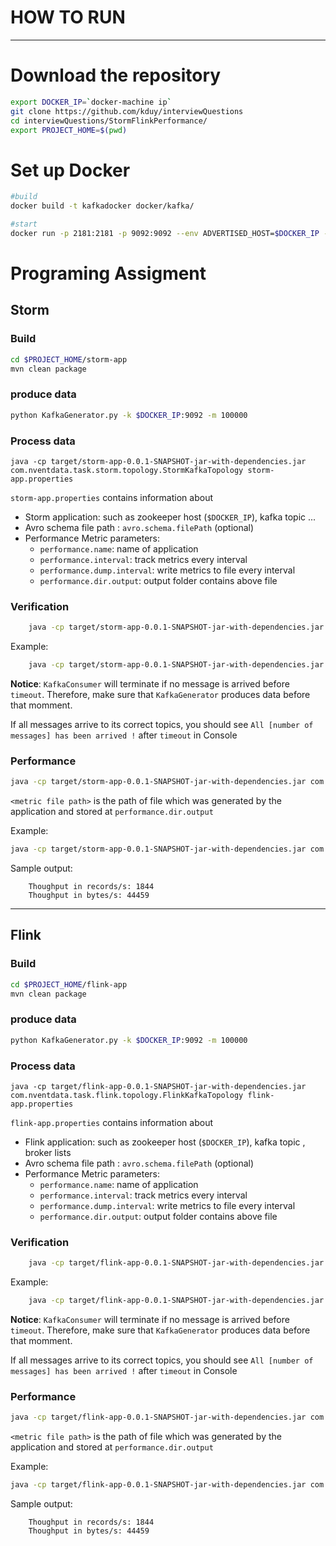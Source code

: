 
# HOW TO RUN
---

# Download the repository
```bash
export DOCKER_IP=`docker-machine ip`
git clone https://github.com/kduy/interviewQuestions
cd interviewQuestions/StormFlinkPerformance/
export PROJECT_HOME=$(pwd)
```

# Set up Docker

```bash
#build
docker build -t kafkadocker docker/kafka/

#start
docker run -p 2181:2181 -p 9092:9092 --env ADVERTISED_HOST=$DOCKER_IP --env ADVERTISED_PORT=9092 --env KAFKA_CREATE_TOPICS=neverwinter,random1,random2,random3 kafkadocker &
```

# Programing Assigment

## Storm
### Build
```bash
cd $PROJECT_HOME/storm-app
mvn clean package
```

### produce data
```bash
python KafkaGenerator.py -k $DOCKER_IP:9092 -m 100000
```

### Process data
```
java -cp target/storm-app-0.0.1-SNAPSHOT-jar-with-dependencies.jar com.nventdata.task.storm.topology.StormKafkaTopology storm-app.properties
```

`storm-app.properties`  contains information about
- Storm application: such as zookeeper host (`$DOCKER_IP`), kafka topic ...
- Avro schema file path : `avro.schema.filePath` (optional)
- Performance Metric parameters:
    + `performance.name`: name of application
    + `performance.interval`: track metrics every interval
    + `performance.dump.interval`: write metrics to file every interval
    + `performance.dir.output`: output folder contains above file

### Verification
```bash
    java -cp target/storm-app-0.0.1-SNAPSHOT-jar-with-dependencies.jar com.nventdata.task.storm.verification.KafkaConsumer <zookeeperHost>:<port>  <topics> <timeout> <number of messages>
```
Example:

```bash
    java -cp target/storm-app-0.0.1-SNAPSHOT-jar-with-dependencies.jar com.nventdata.task.storm.verification.KafkaConsumer $DOCKER_IP:2181 random1,random2,random3 10000 100000
```


**Notice**: `KafkaConsumer` will terminate if no message is arrived before `timeout`. Therefore, make sure that `KafkaGenerator` produces data before that momment. 

If all messages arrive to its correct topics, you should see `All [number of messages] has been arrived !` after `timeout` in Console

### Performance
```bash
java -cp target/storm-app-0.0.1-SNAPSHOT-jar-with-dependencies.jar com.nventdata.task.storm.performance.Performance <metric file path>
```

`<metric file path>` is the path of file which was generated by the application and stored at `performance.dir.output`

Example:
```bash
java -cp target/storm-app-0.0.1-SNAPSHOT-jar-with-dependencies.jar com.nventdata.task.storm.performance.Performance /tmp/metrics/storm_81.csv
```

Sample output:
```
    Thoughput in records/s: 1844
    Thoughput in bytes/s: 44459
```

-----------

## Flink
### Build
```bash
cd $PROJECT_HOME/flink-app
mvn clean package
```

### produce data
```bash
python KafkaGenerator.py -k $DOCKER_IP:9092 -m 100000
```

### Process data
```
java -cp target/flink-app-0.0.1-SNAPSHOT-jar-with-dependencies.jar com.nventdata.task.flink.topology.FlinkKafkaTopology flink-app.properties
```

`flink-app.properties`  contains information about
- Flink application: such as zookeeper host (`$DOCKER_IP`), kafka topic , broker lists
- Avro schema file path : `avro.schema.filePath` (optional)
- Performance Metric parameters:
    + `performance.name`: name of application
    + `performance.interval`: track metrics every interval
    + `performance.dump.interval`: write metrics to file every interval
    + `performance.dir.output`: output folder contains above file

### Verification
```bash
    java -cp target/flink-app-0.0.1-SNAPSHOT-jar-with-dependencies.jar com.nventdata.task.flink.verification.KafkaConsumer  <zookeeperHost>:<port>  <topics> <timeout> <number of messages>
```
Example:

```bash
    java -cp target/flink-app-0.0.1-SNAPSHOT-jar-with-dependencies.jar com.nventdata.task.flink.verification.KafkaConsumer $DOCKER_IP:2181 random1,random2,random3 10000 100000
```


**Notice**: `KafkaConsumer` will terminate if no message is arrived before `timeout`. Therefore, make sure that `KafkaGenerator` produces data before that momment. 

If all messages arrive to its correct topics, you should see `All [number of messages] has been arrived !` after `timeout` in Console

### Performance
```bash
java -cp target/flink-app-0.0.1-SNAPSHOT-jar-with-dependencies.jar com.nventdata.task.flink.performance.Performance <metric file path>
```

`<metric file path>` is the path of file which was generated by the application and stored at `performance.dir.output`

Example:
```bash
java -cp target/flink-app-0.0.1-SNAPSHOT-jar-with-dependencies.jar com.nventdata.task.flink.performance.Performance /tmp/metrics/flink_34.csv
```

Sample output:
```
    Thoughput in records/s: 1844
    Thoughput in bytes/s: 44459
```